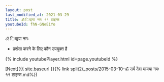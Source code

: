 ```yaml
---
layout: post
last_modified_at: 2021-03-29
title: ॐ िद्यया नमः ११ टाइम्स
youtubeId: fhN-GNeE1Yo
---
```

 
 
 ॐ िद्यया नमः  
 
 -  प्रशंसा करने के लिए कौन उपयुक्त है 
 
  
 
  
 
 
 
 
 
 


{% include youtubePlayer.html id=page.youtubeId %}
 
[Next]({{ site.baseurl }}{% link  split2/_posts/2015-03-10-ॐ सर्व देवा मायया नमः ११ टाइम्स.md%})
 

